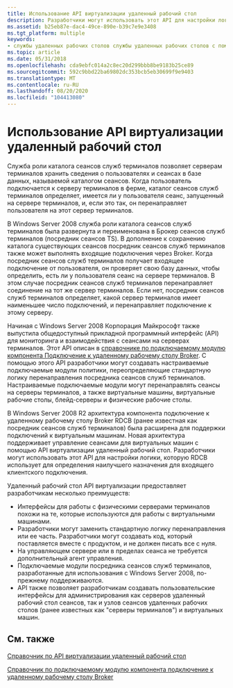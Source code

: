 ```yaml
---
title: Использование API виртуализации удаленный рабочий стол
description: Разработчики могут использовать этот API для настройки логики, которую RDCB использует для определения наилучшего назначения для входящего клиентского подключения.
ms.assetid: b25eb87e-dac4-49ce-890e-b39c7e9e3408
ms.tgt_platform: multiple
keywords:
- службы удаленных рабочих столов службы удаленных рабочих столов с помощью API виртуализации
ms.topic: article
ms.date: 05/31/2018
ms.openlocfilehash: cda9ebfc014a2c8ec20d299bbb8be9183b25ce89
ms.sourcegitcommit: 592c9bbd22ba69802dc353bcb5eb30699f9e9403
ms.translationtype: MT
ms.contentlocale: ru-RU
ms.lasthandoff: 08/20/2020
ms.locfileid: "104413080"
---
```

# <a name="using-the-remote-desktop-virtualization-api"></a>Использование API виртуализации удаленный рабочий стол

Служба роли каталога сеансов служб терминалов позволяет серверам терминалов хранить сведения о пользователях и сеансах в базе данных, называемой каталогом сеансов. Когда пользователь подключается к серверу терминалов в ферме, каталог сеансов служб терминалов определяет, имеется ли у пользователя сеанс, запущенный на сервере терминалов, и, если это так, он перенаправляет пользователя на этот сервер терминалов.

В Windows Server 2008 служба роли каталога сеансов служб терминалов была развернута и переименована в Брокер сеансов служб терминалов (посредник сеансов TS). В дополнение к сохранению каталога существующих сеансов посредник сеансов служб терминалов также может выполнять входящие подключения через Broker. Когда посредник сеансов служб терминалов получает входящее подключение от пользователя, он проверяет свою базу данных, чтобы определить, есть ли у пользователя сеанс на сервере терминалов. В этом случае посредник сеансов служб терминалов перенаправляет соединение на тот же сервер терминалов. Если нет, посредник сеансов служб терминалов определяет, какой сервер терминалов имеет наименьшее число подключений, и перенаправляет подключение к этому серверу.

Начиная с Windows Server 2008 Корпорация Майкрософт также выпустила общедоступный прикладной программный интерфейс (API) для мониторинга и взаимодействия с сеансами на серверах терминалов. Этот API описан в [справочнике по подключаемому модулю компонента Подключение к удаленному рабочему столу Broker](/windows/desktop/TermServ/terminal-services-virtualization-api-reference). С помощью этого API разработчики могут создавать настраиваемые подключаемые модули политики, переопределяющие стандартную логику перенаправления посредника сеансов служб терминалов. Настраиваемые подключаемые модули могут перенаправлять сеансы на серверы терминалов, а также виртуальные машины, виртуальные рабочие столы, блейд-серверы и физические рабочие столы.

В Windows Server 2008 R2 архитектура компонента подключение к удаленному рабочему столу Broker RDCB (ранее известная как посредник сеансов служб терминалов) была расширена для поддержки подключений к виртуальным машинам. Новая архитектура поддерживает управление сеансами для виртуальных машин с помощью API виртуализации удаленный рабочий стол. Разработчики могут использовать этот API для настройки логики, которую RDCB использует для определения наилучшего назначения для входящего клиентского подключения.

Удаленный рабочий стол API виртуализации предоставляет разработчикам несколько преимуществ:

-   Интерфейсы для работы с физическими серверами терминалов похожи на те, которые используются для работы с виртуальными машинами.
-   Разработчики могут заменить стандартную логику перенаправления или ее часть. Разработчики могут создавать код, который поставляется вместе с продуктом, и не должен писать все с нуля.
-   На управляющем сервере или в пределах сеанса не требуется дополнительный агент управления.
-   Подключаемые модули посредника сеансов служб терминалов, разработанные для использования с Windows Server 2008, по-прежнему поддерживаются.
-   API также позволяет разработчикам создавать пользовательские интерфейсы для администрирования как серверов удаленный рабочий стол сеансов, так и узлов сеансов удаленных рабочих столов (ранее известных как "серверы терминалов") и виртуальных машин.

## <a name="related-topics"></a>См. также

<dl> <dt>

[Справочник по API виртуализации удаленный рабочий стол](terminal-services-virtualization-api-reference.md)
</dt> <dt>

[Справочник по подключаемому модулю компонента подключение к удаленному рабочему столу Broker](/windows/desktop/TermServ/terminal-services-virtualization-api-reference)
</dt> </dl>

 

 